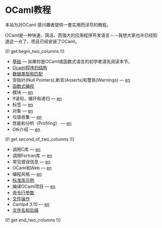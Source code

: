 <!-- ((! set title OCaml教程 !)) ((! set learn !)) -->
<!-- {{! input template/macros.mpp !}} -->

# OCaml教程

本站为对OCaml 感兴趣者提供一套实用而详尽的教程。

OCaml是一种快速、简洁、而强大的应用程序开发语言－－我想大家也许已经知道这一点了，而且已经安装了OCaml。

((! get begin_two_columns !))

* [基础](basics.zh.html) — 如果你是OCaml或函数式语言的初学者请先阅读本节。
* [Ocaml程序的结构](structure_of_ocaml_programs.zh.html)
* [数据类型和匹配](data_types_and_matching.zh.html)
* 空指针(Null Pointers),断言(Asserts)和警告(Warnings)
  — [en](null_pointers_asserts_and_warnings.html)
* [函数式编程](functional_programming.zh.html)
* 模块 — [en](modules.html)
* If语句，循环和递归 — [en](if_statements_loops_and_recursion.html)
* 标签 — [en](labels.html)
* 对象 — [en](objects.html)
* 垃圾收集 — [en](garbage_collection.html)
* 性能和分析（Profiling） — [en](performance_and_profiling.html)
* Gtk介绍 — [en](introduction_to_gtk.html)

((! get second_of_two_columns !))

* 调用C库 — [en](calling_c_libraries.html)
* 调用Fortran库 — [en](calling_fortran_libraries.html)
* 常见错误信息 — [en](common_error_messages.html)
* OCaml和Web — [en](ocaml_and_the_web.html)
* 编程风格 — [en](guidelines.html)
* [标准库示例](standard_library_examples.zh.html)
* 编译OCaml项目 — [en](compiling_ocaml_projects.html)
* [命令行参数](command-line_arguments.zh.html)
* [文件操作](file_manipulation.zh.html)
* Camlp4 3.10 — [en](camlp4_3.10/index.html)
* [文件名和后缀](filenames.zh.html)

((! get end_two_columns !))

